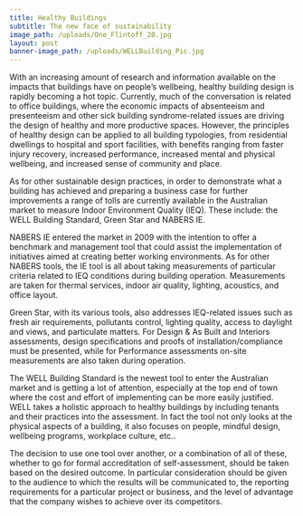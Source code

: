 ```yaml
---
title: Healthy Buildings
subtitle: The new face of sustainability
image_path: /uploads/One_Flintoff_20.jpg
layout: post
banner-image_path: /uploads/WELLBuilding_Pic.jpg
---
```



With an increasing amount of research and information available on the impacts that buildings have on people’s wellbeing, healthy building design is rapidly becoming a hot topic. Currently, much of the conversation is related to office buildings, where the economic impacts of absenteeism and presenteeism and other sick building syndrome-related issues are driving the design of healthy and more productive spaces. However, the principles of healthy design can be applied to all building typologies, from residential dwellings to hospital and sport facilities, with benefits ranging from faster injury recovery, increased performance, increased mental and physical wellbeing, and increased sense of community and place.

As for other sustainable design practices, in order to demonstrate what a building has achieved and preparing a business case for further improvements a range of tolls are currently available in the Australian market to measure Indoor Environment Quality (IEQ). These include: the WELL Building Standard, Green Star and NABERS IE.

NABERS IE entered the market in 2009 with the intention to offer a benchmark and management tool that could assist the implementation of initiatives aimed at creating better working environments. As for other NABERS tools, the IE tool is all about taking measurements of particular criteria related to IEQ conditions during building operation. Measurements are taken for thermal services, indoor air quality, lighting, acoustics, and office layout.

Green Star, with its various tools, also addresses IEQ-related issues such as fresh air requirements, pollutants control, lighting quality, access to daylight and views, and particulate matters. For Design & As Built and Interiors assessments, design specifications and proofs of installation/compliance must be presented, while for Performance assessments on-site measurements are also taken during operation.

The WELL Building Standard is the newest tool to enter the Australian market and is getting a lot of attention, especially at the top end of town where the cost and effort of implementing can be more easily justified. WELL takes a holistic approach to healthy buildings by including tenants and their practices into the assessment. In fact the tool not only looks at the physical aspects of a building, it also focuses on people, mindful design, wellbeing programs, workplace culture, etc..

The decision to use one tool over another, or a combination of all of these, whether to go for formal accreditation of self-assessment, should be taken based on the desired outcome. In particular consideration should be given to the audience to which the results will be communicated to, the reporting requirements for a particular project or business, and the level of advantage that the company wishes to achieve over its competitors.